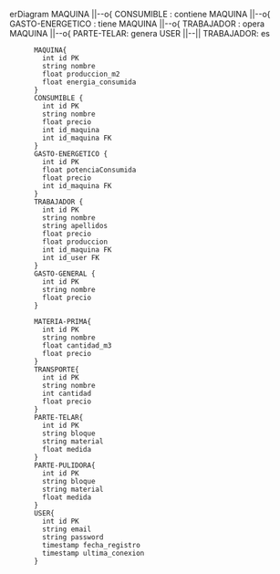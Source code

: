 erDiagram
          MAQUINA ||--o{ CONSUMIBLE : contiene
          MAQUINA ||--o{ GASTO-ENERGETICO : tiene
          MAQUINA ||--o{ TRABAJADOR : opera
          MAQUINA ||--o{ PARTE-TELAR: genera
          USER ||--|| TRABAJADOR: es 

          MAQUINA{
            int id PK
            string nombre
            float produccion_m2
            float energia_consumida
          }
          CONSUMIBLE {
            int id PK
            string nombre
            float precio
            int id_maquina
            int id_maquina FK
          }
          GASTO-ENERGETICO {
            int id PK
            float potenciaConsumida
            float precio
            int id_maquina FK
          }
          TRABAJADOR {
            int id PK
            string nombre
            string apellidos
            float precio
            float produccion
            int id_maquina FK
            int id_user FK
          }
          GASTO-GENERAL {
            int id PK
            string nombre
            float precio
          }

          MATERIA-PRIMA{
            int id PK
            string nombre
            float cantidad_m3
            float precio
          }
          TRANSPORTE{
            int id PK
            string nombre
            int cantidad
            float precio
          }
          PARTE-TELAR{
            int id PK
            string bloque
            string material
            float medida
          }
          PARTE-PULIDORA{
            int id PK
            string bloque
            string material
            float medida
          }
          USER{
            int id PK
            string email
            string password
            timestamp fecha_registro
            timestamp ultima_conexion
          }